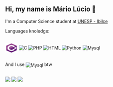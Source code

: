 ## Hi, my name is Mário Lúcio 👋

I'm a Computer Science student at [UNESP - Ibilce](https://www.ibilce.unesp.br/)

Languages knoledge:
<div style="display: inline_block"><br>
  <img align="center" alt="Csharp" height="30" width="40" src="https://raw.githubusercontent.com/devicons/devicon/master/icons/csharp/csharp-original.svg">
  <img align="center" alt="C" height="40" width="50" src="https://img.shields.io/badge/C-00599C?style=for-the-badge&logo=c&logoColor=white">
  <img align="center" alt="PHP" height="60" width="70" src="https://img.shields.io/badge/PHP-777BB4?style=for-the-badge&logo=php&logoColor=white">
  <img align="center" alt="HTML" height="80" width="90" src="https://img.shields.io/badge/HTML5-E34F26?style=for-the-badge&logo=html5&logoColor=white">
  <img align="center" alt="Python" height="80" width="90" src="https://img.shields.io/badge/Python-FFD43B?style=for-the-badge&logo=python&logoColor=blue">
  <img align="center" alt="Mysql" height="80" width="90" src="https://img.shields.io/badge/MySQL-005C84?style=for-the-badge&logo=mysql&logoColor=white">
</div>

##

<div>
  And I use <img align="center" alt="Mysql" height="80" width="90" src="https://img.shields.io/badge/Arch_Linux-1793D1?style=for-the-badge&logo=arch-linux&logoColor=white"> btw
</div>
  
  ##
 
<div> 
  <a href="https://instagram.com/mario.lucio___" target="_blank"><img src="https://img.shields.io/badge/-Instagram-%23E4405F?style=for-the-badge&logo=instagram&logoColor=white" target="_blank"></a>
  <a href="https://www.linkedin.com/in/máriolúciojunior" target="_blank"><img src="https://img.shields.io/badge/-LinkedIn-%230077B5?style=for-the-badge&logo=linkedin&logoColor=white" target="_blank"></a>
  <a href = "mailto:marioluciocollinettijr@hotmail.com"><img src="https://img.shields.io/badge/-Gmail-%23333?style=for-the-badge&logo=gmail&logoColor=white" target="_blank"></a> 
  
</div>
